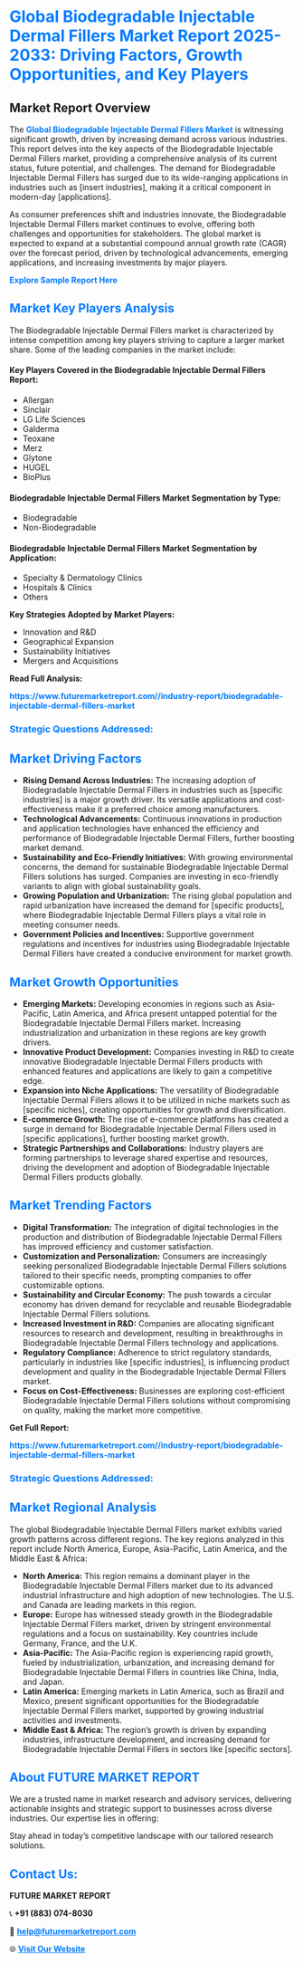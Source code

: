 <h1 style="color: #007BFF;">Global Biodegradable Injectable Dermal Fillers Market Report 2025-2033: Driving Factors, Growth Opportunities, and Key Players</h1>

<section id="overview">
<h2>Market Report Overview</h2>
<p>The <a href="https://www.futuremarketreport.com//industry-report/biodegradable-injectable-dermal-fillers-market" style="color: #007BFF; text-decoration: none;"><strong>Global Biodegradable Injectable Dermal Fillers Market</strong></a> is witnessing significant growth, driven by increasing demand across various industries. This report delves into the key aspects of the Biodegradable Injectable Dermal Fillers market, providing a comprehensive analysis of its current status, future potential, and challenges. The demand for Biodegradable Injectable Dermal Fillers has surged due to its wide-ranging applications in industries such as [insert industries], making it a critical component in modern-day [applications].</p>
<p>As consumer preferences shift and industries innovate, the Biodegradable Injectable Dermal Fillers market continues to evolve, offering both challenges and opportunities for stakeholders. The global market is expected to expand at a substantial compound annual growth rate (CAGR) over the forecast period, driven by technological advancements, emerging applications, and increasing investments by major players.</p>
</section>

<section id="overview">
<p><a href="https://www.futuremarketreport.com//request-sample/reportId=79143" style="color: #007BFF; text-decoration: none;"><strong>Explore Sample Report Here</strong></a></p>
</section>

<section id="key-players">
<h2 style="color: #007BFF;">Market Key Players Analysis</h2>
<p>The Biodegradable Injectable Dermal Fillers market is characterized by intense competition among key players striving to capture a larger market share. Some of the leading companies in the market include:</p>
<h4>Key Players Covered in the Biodegradable Injectable Dermal Fillers Report:</h4>
<ul><li>Allergan</li><li>Sinclair</li><li>LG Life Sciences</li><li>Galderma</li><li>Teoxane</li><li>Merz</li><li>Glytone</li><li>HUGEL</li><li>BioPlus</li></ul>
<h4>Biodegradable Injectable Dermal Fillers Market Segmentation by Type:</h4>
<ul><li>Biodegradable</li><li>Non-Biodegradable</li></ul>

<h4>Biodegradable Injectable Dermal Fillers Market Segmentation by Application:</h4>
<ul><li>Specialty &amp; Dermatology Clinics</li><li>Hospitals &amp; Clinics</li><li>Others</li></ul>
<p><strong>Key Strategies Adopted by Market Players:</strong></p>
<ul>
<li>Innovation and R&D</li>
<li>Geographical Expansion</li>
<li>Sustainability Initiatives</li>
<li>Mergers and Acquisitions</li>
</ul>
</section>

<section>
<p><strong>Read Full Analysis: </strong></p><a href="https://www.futuremarketreport.com//industry-report/biodegradable-injectable-dermal-fillers-market" style="color: #007BFF; text-decoration: none;"><strong>https://www.futuremarketreport.com//industry-report/biodegradable-injectable-dermal-fillers-market</strong></a>
<h3 style="color: #007BFF;">Strategic Questions Addressed:</h3>
</section>

<section id="driving-factors">
<h2 style="color: #007BFF;">Market Driving Factors</h2>
<ul>
<li><strong>Rising Demand Across Industries:</strong> The increasing adoption of Biodegradable Injectable Dermal Fillers in industries such as [specific industries] is a major growth driver. Its versatile applications and cost-effectiveness make it a preferred choice among manufacturers.</li>
<li><strong>Technological Advancements:</strong> Continuous innovations in production and application technologies have enhanced the efficiency and performance of Biodegradable Injectable Dermal Fillers, further boosting market demand.</li>
<li><strong>Sustainability and Eco-Friendly Initiatives:</strong> With growing environmental concerns, the demand for sustainable Biodegradable Injectable Dermal Fillers solutions has surged. Companies are investing in eco-friendly variants to align with global sustainability goals.</li>
<li><strong>Growing Population and Urbanization:</strong> The rising global population and rapid urbanization have increased the demand for [specific products], where Biodegradable Injectable Dermal Fillers plays a vital role in meeting consumer needs.</li>
<li><strong>Government Policies and Incentives:</strong> Supportive government regulations and incentives for industries using Biodegradable Injectable Dermal Fillers have created a conducive environment for market growth.</li>
</ul>
</section>

<section id="growth-opportunities">
<h2 style="color: #007BFF;">Market Growth Opportunities</h2>
<ul>
<li><strong>Emerging Markets:</strong> Developing economies in regions such as Asia-Pacific, Latin America, and Africa present untapped potential for the Biodegradable Injectable Dermal Fillers market. Increasing industrialization and urbanization in these regions are key growth drivers.</li>
<li><strong>Innovative Product Development:</strong> Companies investing in R&D to create innovative Biodegradable Injectable Dermal Fillers products with enhanced features and applications are likely to gain a competitive edge.</li>
<li><strong>Expansion into Niche Applications:</strong> The versatility of Biodegradable Injectable Dermal Fillers allows it to be utilized in niche markets such as [specific niches], creating opportunities for growth and diversification.</li>
<li><strong>E-commerce Growth:</strong> The rise of e-commerce platforms has created a surge in demand for Biodegradable Injectable Dermal Fillers used in [specific applications], further boosting market growth.</li>
<li><strong>Strategic Partnerships and Collaborations:</strong> Industry players are forming partnerships to leverage shared expertise and resources, driving the development and adoption of Biodegradable Injectable Dermal Fillers products globally.</li>
</ul>
</section>

<section id="trending-factors">
<h2 style="color: #007BFF;">Market Trending Factors</h2>
<ul>
<li><strong>Digital Transformation:</strong> The integration of digital technologies in the production and distribution of Biodegradable Injectable Dermal Fillers has improved efficiency and customer satisfaction.</li>
<li><strong>Customization and Personalization:</strong> Consumers are increasingly seeking personalized Biodegradable Injectable Dermal Fillers solutions tailored to their specific needs, prompting companies to offer customizable options.</li>
<li><strong>Sustainability and Circular Economy:</strong> The push towards a circular economy has driven demand for recyclable and reusable Biodegradable Injectable Dermal Fillers solutions.</li>
<li><strong>Increased Investment in R&D:</strong> Companies are allocating significant resources to research and development, resulting in breakthroughs in Biodegradable Injectable Dermal Fillers technology and applications.</li>
<li><strong>Regulatory Compliance:</strong> Adherence to strict regulatory standards, particularly in industries like [specific industries], is influencing product development and quality in the Biodegradable Injectable Dermal Fillers market.</li>
<li><strong>Focus on Cost-Effectiveness:</strong> Businesses are exploring cost-efficient Biodegradable Injectable Dermal Fillers solutions without compromising on quality, making the market more competitive.</li>
</ul>
</section>

<section>
<p><strong>Get Full Report: </strong></p><a href="https://www.futuremarketreport.com//industry-report/biodegradable-injectable-dermal-fillers-market" style="color: #007BFF; text-decoration: none;"><strong>https://www.futuremarketreport.com//industry-report/biodegradable-injectable-dermal-fillers-market</strong></a>
<h3 style="color: #007BFF;">Strategic Questions Addressed:</h3>
</section>


<section id="regional-analysis">
<h2 style="color: #007BFF;">Market Regional Analysis</h2>
<p>The global Biodegradable Injectable Dermal Fillers market exhibits varied growth patterns across different regions. The key regions analyzed in this report include North America, Europe, Asia-Pacific, Latin America, and the Middle East & Africa:</p>
<ul>
<li><strong>North America:</strong> This region remains a dominant player in the Biodegradable Injectable Dermal Fillers market due to its advanced industrial infrastructure and high adoption of new technologies. The U.S. and Canada are leading markets in this region.</li>
<li><strong>Europe:</strong> Europe has witnessed steady growth in the Biodegradable Injectable Dermal Fillers market, driven by stringent environmental regulations and a focus on sustainability. Key countries include Germany, France, and the U.K.</li>
<li><strong>Asia-Pacific:</strong> The Asia-Pacific region is experiencing rapid growth, fueled by industrialization, urbanization, and increasing demand for Biodegradable Injectable Dermal Fillers in countries like China, India, and Japan.</li>
<li><strong>Latin America:</strong> Emerging markets in Latin America, such as Brazil and Mexico, present significant opportunities for the Biodegradable Injectable Dermal Fillers market, supported by growing industrial activities and investments.</li>
<li><strong>Middle East & Africa:</strong> The region’s growth is driven by expanding industries, infrastructure development, and increasing demand for Biodegradable Injectable Dermal Fillers in sectors like [specific sectors].</li>
</ul>
</section>

<footer>
<h2 style="color: #007BFF;">About FUTURE MARKET REPORT</h2>
<p>We are a trusted name in market research and advisory services, delivering actionable insights and strategic support to businesses across diverse industries. Our expertise lies in offering:</p>

<p>Stay ahead in today’s competitive landscape with our tailored research solutions.</p>

<h2 style="color: #007BFF;">Contact Us:</h2>
<p><strong>FUTURE MARKET REPORT</strong></p>
<p>📞 <strong>+91 (883) 074-8030</strong></p>
<p>📧 <strong><a href="mailto:help@futuremarketreport.com" style="color: #007BFF;">help@futuremarketreport.com</a></strong></p>
<p>🌐 <strong><a href="https://www.futuremarketreport.com/" style="color: #007BFF;">Visit Our Website</a></strong></p>
</footer>
